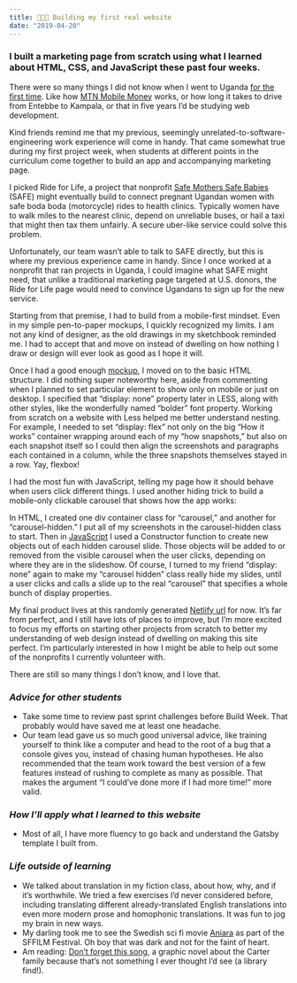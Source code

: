 ```yaml
---
title: 👩🏻‍💻 Building my first real website 
date: "2019-04-20"
---
```


### I built a marketing page from scratch using what I learned about HTML, CSS, and JavaScript these past four weeks.  

There were so many things I did not know when I went to Uganda [for the first time](https://www.worldreader.org/blog/reading-in-africa-day-one-kits-launch-at-naguru-parents-school/). Like how [MTN Mobile Money](https://www.mtn.co.ug/en/mobile-money/how-to-use/Pages/using-mobile-money.aspx) works, or how long it takes to drive from Entebbe to Kampala, or that in five years I’d be studying web development. 

Kind friends remind me that my previous, seemingly unrelated-to-software-engineering work experience will come in handy. That came somewhat true during my first project week, when students at different points in the curriculum come together to build an app and accompanying marketing page. 

I picked Ride for Life, a project that nonprofit [Safe Mothers Safe Babies](http://www.safemotherssafebabies.org/) (SAFE) might eventually build to connect pregnant Ugandan women with safe boda boda (motorcycle) rides to health clinics. Typically women have to walk miles to the nearest clinic, depend on unreliable buses, or hail a taxi that might then tax them unfairly. A secure uber-like service could solve this problem. 

Unfortunately, our team wasn’t able to talk to SAFE directly, but this is where my previous experience came in handy. Since I once worked at a nonprofit that ran projects in Uganda, I could imagine what SAFE might need, that unlike a traditional marketing page targeted at U.S. donors, the Ride for Life page would need to convince Ugandans to sign up for the new service. 

Starting from that premise, I had to build from a mobile-first mindset. Even in my simple pen-to-paper mockups, I quickly recognized my limits. I am not any kind of designer, as the old drawings in my sketchbook reminded me. I had to accept that and move on instead of dwelling on how nothing I draw or design will ever look as good as I hope it will. 

Once I had a good enough [mockup](https://github.com/build-rideForLife/build_rideForLife_marketingA/tree/master/design%20files), I moved on to the basic HTML structure. I did nothing super noteworthy here, aside from commenting when I planned to set particular element to show only on mobile or just on desktop. I specified that “display: none” property later in LESS, along with other styles, like the wonderfully named “bolder” font property. Working from scratch on a website with Less helped me better understand nesting. For example, I needed to set “display: flex” not only on the big “How it works” container wrapping around each of my “how snapshots,” but also on each snapshot itself so I could then align the screenshots and paragraphs each contained in a column, while the three snapshots themselves stayed in a row. Yay, flexbox! 

I had the most fun with JavaScript, telling my page how it should behave when users click different things. I used another hiding trick to build a mobile-only clickable carousel that shows how the app works: 

In HTML, I created one div container class for “carousel,” and another for “carousel-hidden.” I put all of my screenshots in the carousel-hidden class to start. 
Then in [JavaScript](https://github.com/build-rideForLife/build_rideForLife_marketingA/blob/master/Carousel/carousel.js) I used a Constructor function to create new objects out of each hidden carousel slide. Those objects will be added to or removed from the visible carousel when the user clicks, depending on where they are in the slideshow. 
Of course, I turned to my friend “display: none” again to make my “carousel hidden” class really hide my slides, until a user clicks and calls a slide up to the real “carousel” that specifies a whole bunch of display properties. 

My final product lives at this randomly generated [Netlify url](https://peaceful-poincare-7d74b7.netlify.com/) for now. It’s far from perfect, and I still have lots of places to improve, but I’m more excited to focus my efforts on starting other projects from scratch to better my understanding of web design instead of dwelling on making this site perfect. I’m particularly interested in how I might be able to help out some of the nonprofits I currently volunteer with. 

There are still so  many things I don’t know, and I love that. 

### _Advice for other students_ 
- Take some time to review past sprint challenges before Build Week. That probably would have saved me at least one headache. 
- Our team lead gave us so much good universal advice, like training yourself to think like a computer and head to the root of a bug that a console gives you, instead of chasing human hypotheses. He also recommended that the team work toward the best version of a few features instead of rushing to complete as many as possible. That makes the argument “I could’ve done more if I had more time!” more valid. 

### _How I’ll apply what I learned to this website_ 
-  Most of all, I have more fluency to go back and understand the Gatsby template I built from. 

### _Life outside of learning_ 
- We talked about translation in my fiction class, about how, why, and if it’s worthwhile. We tried a few exercises I’d never considered before, including translating different already-translated English translations into even more modern prose and homophonic translations. It was fun to jog my brain in new ways. 
- My darling took me to see the Swedish sci fi movie [Aniara](https://www.youtube.com/watch?v=3MIlE9R00ik) as part of the SFFILM Festival. Oh boy that was dark and not for the faint of heart. 
- Am reading: [Don’t forget this song](https://www.goodreads.com/book/show/7744091-the-carter-family), a graphic novel about the Carter family because that’s not something I ever thought I’d see (a library find!). 

